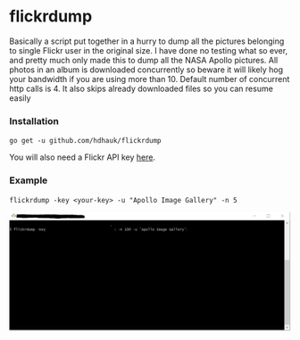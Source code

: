 # flickrdump

Basically a script put together in a hurry to dump all the pictures belonging to single Flickr user in the original size. I have done no testing what so ever, and pretty much only made this to dump all the NASA Apollo pictures. All photos in an album is downloaded concurrently so beware it will likely hog your bandwidth if you are using more than 10. Default number of concurrent http calls is 4. It also skips already downloaded files so you can resume easily

### Installation
```
go get -u github.com/hdhauk/flickrdump
```
You will also need a Flickr API key [here](https://www.flickr.com/services/api/misc.api_keys.html).

### Example
```
flickrdump -key <your-key> -u "Apollo Image Gallery" -n 5
```

![](screencap.gif)
